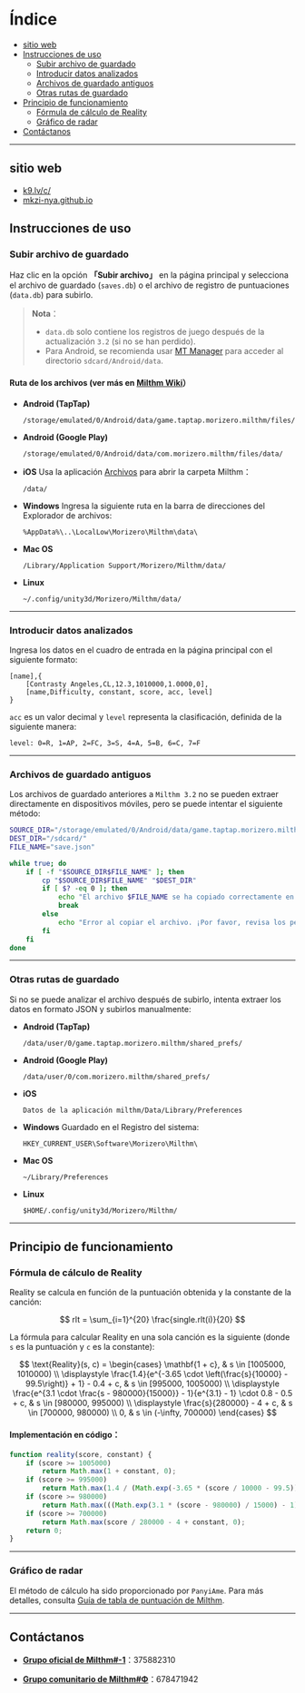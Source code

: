 
# Índice
- [sitio web](#sitio-web)
- [Instrucciones de uso](#instrucciones-de-uso)
  - [Subir archivo de guardado](#subir-archivo-de-guardado)
  - [Introducir datos analizados](#introducir-datos-analizados)
  - [Archivos de guardado antiguos](#archivos-de-guardado-antiguos)
  - [Otras rutas de guardado](#otras-rutas-de-guardado)
- [Principio de funcionamiento](#principio-de-funcionamiento)
  - [Fórmula de cálculo de Reality](#fórmula-de-cálculo-de-reality)
  - [Gráfico de radar](#gráfico-de-radar)
- [Contáctanos](#contáctanos)

---

## sitio web
  - [k9.lv/c/](http://k9.lv/c/)
  - [mkzi-nya.github.io](https://mkzi-nya.github.io/milthm-calculator-web/index_en.html)

## Instrucciones de uso

### Subir archivo de guardado

Haz clic en la opción **「Subir archivo」** en la página principal y selecciona el archivo de guardado (`saves.db`) o el archivo de registro de puntuaciones (`data.db`) para subirlo.

> **Nota**：
> - `data.db` solo contiene los registros de juego después de la actualización `3.2` (si no se han perdido).
> - Para Android, se recomienda usar [MT Manager](https://mt2.cn/) para acceder al directorio `sdcard/Android/data`.

#### **Ruta de los archivos (ver más en [Milthm Wiki](https://milthm.fandom.com/wiki/Data_File)）**

- **Android (TapTap)**
  ```text
  /storage/emulated/0/Android/data/game.taptap.morizero.milthm/files/data/
  ```
- **Android (Google Play)**
  ```text
  /storage/emulated/0/Android/data/com.morizero.milthm/files/data/
  ```
- **iOS**
  Usa la aplicación [Archivos](https://support.apple.com/es-es/102570) para abrir la carpeta Milthm：
  ```text
  /data/
  ```
- **Windows**
  Ingresa la siguiente ruta en la barra de direcciones del Explorador de archivos:
  ```text
  %AppData%\..\LocalLow\Morizero\Milthm\data\
  ```
- **Mac OS**
  ```text
  /Library/Application Support/Morizero/Milthm/data/
  ```
- **Linux**
  ```text
  ~/.config/unity3d/Morizero/Milthm/data/
  ```

---

### Introducir datos analizados

Ingresa los datos en el cuadro de entrada en la página principal con el siguiente formato:

```text
[name],{
    [Contrasty Angeles,CL,12.3,1010000,1.0000,0],
    [name,Difficulty, constant, score, acc, level]
}
```

`acc` es un valor decimal y `level` representa la clasificación, definida de la siguiente manera:

```text
level: 0=R, 1=AP, 2=FC, 3=S, 4=A, 5=B, 6=C, 7=F
```

---

### Archivos de guardado antiguos

Los archivos de guardado anteriores a `Milthm 3.2` no se pueden extraer directamente en dispositivos móviles, pero se puede intentar el siguiente método:

```sh
SOURCE_DIR="/storage/emulated/0/Android/data/game.taptap.morizero.milthm/files/"
DEST_DIR="/sdcard/"
FILE_NAME="save.json"

while true; do
    if [ -f "$SOURCE_DIR$FILE_NAME" ]; then
        cp "$SOURCE_DIR$FILE_NAME" "$DEST_DIR"
        if [ $? -eq 0 ]; then
            echo "El archivo $FILE_NAME se ha copiado correctamente en /sdcard/"
            break
        else
            echo "Error al copiar el archivo. ¡Por favor, revisa los permisos!"
        fi
    fi
done
```

---

### Otras rutas de guardado

Si no se puede analizar el archivo después de subirlo, intenta extraer los datos en formato JSON y subirlos manualmente:

- **Android (TapTap)**
  ```text
  /data/user/0/game.taptap.morizero.milthm/shared_prefs/
  ```
- **Android (Google Play)**
  ```text
  /data/user/0/com.morizero.milthm/shared_prefs/
  ```
- **iOS**
  ```text
  Datos de la aplicación milthm/Data/Library/Preferences
  ```
- **Windows**
  Guardado en el Registro del sistema:
  ```text
  HKEY_CURRENT_USER\Software\Morizero\Milthm\
  ```
- **Mac OS**
  ```text
  ~/Library/Preferences
  ```
- **Linux**
  ```text
  $HOME/.config/unity3d/Morizero/Milthm/
  ```

---

## Principio de funcionamiento

### Fórmula de cálculo de Reality

Reality se calcula en función de la puntuación obtenida y la constante de la canción:

$$
rlt = \sum_{i=1}^{20} \frac{single.rlt(i)}{20}
$$

La fórmula para calcular Reality en una sola canción es la siguiente (donde `s` es la puntuación y `c` es la constante):


$$
\text{Reality}(s, c) =
\begin{cases} 
\mathbf{1 + c}, & s \in [1005000, 1010000) \\
\displaystyle \frac{1.4}{e^{-3.65 \cdot \left(\frac{s}{10000} - 99.5\right)} + 1} - 0.4 + c, 
& s \in [995000, 1005000) \\
\displaystyle \frac{e^{3.1 \cdot \frac{s - 980000}{15000}} - 1}{e^{3.1} - 1} \cdot 0.8 - 0.5 + c, 
& s \in [980000, 995000) \\
\displaystyle \frac{s}{280000} - 4 + c, & s \in [700000, 980000) \\
0, & s \in (-\infty, 700000)
\end{cases}
$$


#### Implementación en código：
```js
function reality(score, constant) {
    if (score >= 1005000)
        return Math.max(1 + constant, 0);
    if (score >= 995000) 
        return Math.max(1.4 / (Math.exp(-3.65 * (score / 10000 - 99.5)) + 1) - 0.4 + constant, 0);
    if (score >= 980000) 
        return Math.max(((Math.exp(3.1 * (score - 980000) / 15000) - 1) / (Math.exp(3.1) - 1)) * 0.8 - 0.5 + constant, 0);
    if (score >= 700000) 
        return Math.max(score / 280000 - 4 + constant, 0);
    return 0;
}
```

---

### Gráfico de radar

El método de cálculo ha sido proporcionado por `PanyiAme`. Para más detalles, consulta [Guía de tabla de puntuación de Milthm](https://wwp.lanzoup.com/iZ59A2j8nbpe).

---

## Contáctanos

- **[Grupo oficial de Milthm#-1](https://qm.qq.com/q/Utb6sNDvki)**：375882310

- **[Grupo comunitario de Milthm#Φ](https://qm.qq.com/q/fIErsKKz3a)**：678471942
